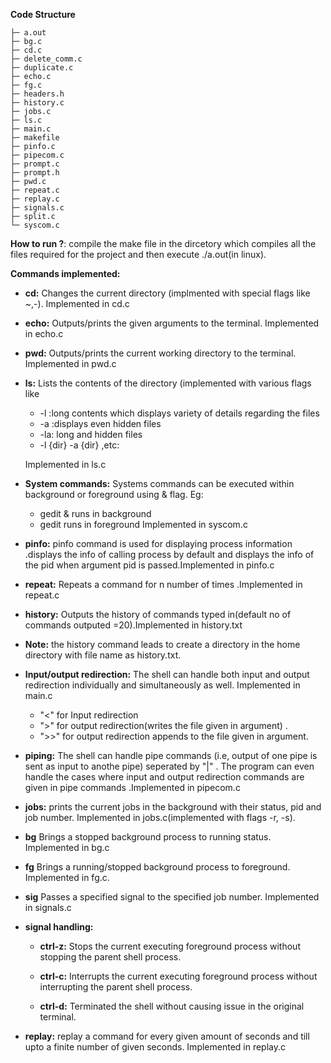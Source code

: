 **Code Structure**

    ├─ a.out
    ├─ bg.c
    ├─ cd.c
    ├─ delete_comm.c
    ├─ duplicate.c
    ├─ echo.c
    ├─ fg.c
    ├─ headers.h
    ├─ history.c
    ├─ jobs.c
    ├─ ls.c
    ├─ main.c
    ├─ makefile
    ├─ pinfo.c
    ├─ pipecom.c
    ├─ prompt.c
    ├─ prompt.h
    ├─ pwd.c
    ├─ repeat.c
    ├─ replay.c
    ├─ signals.c
    ├─ split.c
    └─ syscom.c

**How to run ?**: compile  the make file in the dircetory which compiles all the files required for the project and then execute ./a.out(in linux).

**Commands implemented:**

- **cd:** Changes the current directory (implmented with special flags like ~,-). Implemented in cd.c

- **echo:** Outputs/prints the given arguments to the terminal. Implemented in echo.c

- **pwd:** Outputs/prints the current working directory to the terminal. Implemented in pwd.c

- **ls:** Lists the contents of the directory (implemented with various flags like 
    - -l :long contents which displays variety of details regarding the files
    - -a :displays even hidden files
    - -la: long and hidden files
    - -l {dir} -a {dir} ,etc:

    Implemented in ls.c


- **System commands:** Systems commands can be executed within background or foreground using & flag. Eg:
    - gedit & runs in background
    - gedit runs in foreground
Implemented in syscom.c


- **pinfo:** pinfo command is used for displaying process information .displays the info of calling process by default and displays the info of the pid when argument pid is passed.Implemented in pinfo.c

- **repeat:** Repeats a command for n number of times .Implemented in repeat.c

- **history:** Outputs the history of commands typed in(default no of commands outputed =20).Implemented in history.txt

- **Note:** the history command leads to create a directory in the home directory with file name as history.txt.

- **Input/output redirection:**
The shell can handle both input and output redirection individually and simultaneously as well. Implemented in main.c
    -  "<"  for Input redirection
    - ">" for output redirection(writes the file given in argument) . 
    - ">>" for output redirection appends to the file given in argument.


- **piping:** The shell can handle pipe commands (i.e, output of one pipe is sent as input to anothe pipe) seperated by "|" . The program can even handle the cases where input and output redirection commands are given in pipe commands .Implemented in pipecom.c

- **jobs:** prints the current jobs in the background with their status, pid and job number. Implemented in jobs.c(implemented with flags -r, -s).

- **bg** Brings a stopped background process to running status. Implemented in bg.c

- **fg** Brings a running/stopped background process to foreground. Implemented in fg.c.

- **sig** Passes a specified signal to the specified job number. Implemented in signals.c

- **signal handling:**
    - **ctrl-z:** Stops the current executing foreground process without stopping the parent shell process.

    - **ctrl-c:** Interrupts the current executing foreground process without interrupting the parent shell process.

    - **ctrl-d:** Terminated the shell without causing issue in the original terminal.

- **replay:** replay a command for every given amount of seconds and till upto a finite number of given seconds. Implemented in replay.c










